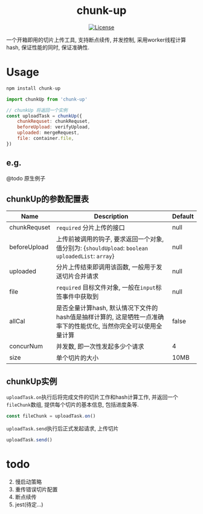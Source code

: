 <div align=center>
 <h1>chunk-up</h1>
</div>

<div align=center>
  <a href="https://github.com/vuejs/vue"><img src="https://img.shields.io/badge/license-MIT-green" alt="License"></a>
</div>

一个开箱即用的切片上传工具, 支持断点续传, 并发控制, 采用worker线程计算hash, 保证性能的同时, 保证准确性.

 


# Usage
```js
npm install chunk-up
```
```js
import chunkUp from 'chunk-up'

// chunkUp 将返回一个实例
const uploadTask = chunkUp({
    chunkRequset: chunkRequset, 
    beforeUpload: verifyUpload,
    uploaded: mergeRequest, 
    file: container.file, 
})
```
## e.g.
@todo 原生例子

## chunkUp的参数配置表
|Name|Description|Default
|---|---|---|
|chunkRequset|`required` 分片上传的接口|null|
|beforeUpload|上传前被调用的钩子, 要求返回一个对象, 值分别为: {`shouldUpload`: `boolean` `uploadedList`: `array`}|null|
|uploaded|分片上传结束即调用该函数, 一般用于发送切片合并请求|null|
|file|`required` 目标文件对象, 一般在`input`标签事件中获取到|null|
|allCal|是否全量计算hash, 默认情况下文件的hash值是抽样计算的, 这是牺牲一点准确率下的性能优化, 当然你完全可以使用全量计算|false|
|concurNum|并发数, 即一次性发起多少个请求|4|
|size|单个切片的大小|10MB|

## chunkUp实例
`uploadTask.on`执行后将完成文件的切片工作和hash计算工作, 并返回一个`fileChunk`数组, 提供每个切片的基本信息, 包括进度条等.
```js
const fileChunk = uploadTask.on()
```
`uploadTask.send`执行后正式发起请求, 上传切片
```js
uploadTask.send()
```


# todo
2. 慢启动策略
3. 重传错误切片配置
4. 断点续传
7. jest(待定...)